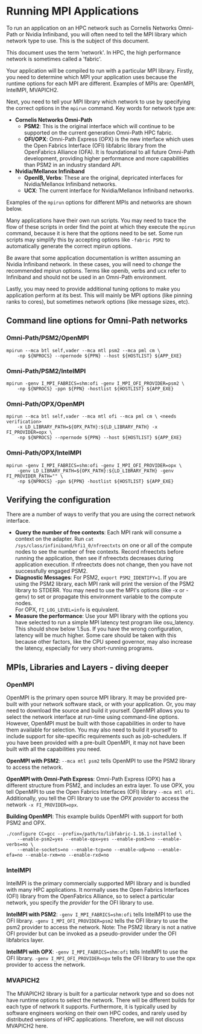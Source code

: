# Running MPI Applications

To run an application on an HPC network such as Cornelis Networks Omni-Path or Nvidia Infiniband, you will often need to tell the MPI library which network type to use.
This is the subject of this document.

This document uses the term 'network'. In HPC, the high performance network is sometimes called a 'fabric'.

Your application will be compiled to run with a particular MPI library.
Firstly, you need to determine which MPI your application uses because the runtime options for each MPI are different.
Examples of MPIs are: OpenMPI, IntelMPI, MVAPICH2.

Next, you need to tell your MPI library which network to use by specifying the correct options in the ```mpirun``` command. Key words for network type are:
- <b>Cornelis Networks Omni-Path</b>
  - <b>PSM2</b>: This is the original interface which will continue to be supported on the current generation Omni-Path HPC fabric.
  - <b>OFI/OPX</b>: Omni-Path Express (OPX) is the new interface which uses the Open Fabrics Interface (OFI) libfabric library from the OpenFabrics Alliance (OFA). It is foundational to all future Omni-Path development, providing higher performance and more capabilities than PSM2 in an industry standard API.
- <b>Nvidia/Mellanox Infiniband</b>
  - <b>OpenIB, Verbs</b>: These are the original, depricated interfaces for Nvidia/Mellanox Infiniband networks.
  - <b>UCX</b>: The current interface for Nvidia/Mellanox Infiniband networks.

Examples of the ```mpirun``` options for different MPIs and networks are shown below.

Many applications have their own run scripts. You may need to trace the flow of these scripts in order find the point at which
they execute the ```mpirun``` command, because it is here that the options need to be set.
Some run scripts may simplify this by accepting options like ```-fabric PSM2``` to automatically generate the correct mpirun options.

Be aware that some application documentation is written assuming an Nvidia Infiniband network. In these cases, you will need to *change* the recommended mpirun options. Terms like openib, verbs and ucx refer to Infiniband and should not be used in an Omni-Path environment.

Lastly, you may need to provide additional tuning options to make you application perform at its best.
This will mainly be MPI options (like pinning ranks to cores), but sometimes network options (like message sizes, etc).

## Command line options for Omni-Path networks


### Omni-Path/PSM2/OpenMPI
```
mpirun --mca btl self,vader --mca mtl psm2 --mca pml cm \
    -np ${NPROCS} --npernode ${PPN} --host ${HOSTLIST} ${APP_EXE}
```
### Omni-Path/PSM2/IntelMPI
```
mpirun -genv I_MPI_FABRICS=shm:ofi -genv I_MPI_OFI_PROVIDER=psm2 \
    -np ${NPROCS} -ppn ${PPN} -hostlist ${HOSTLIST} ${APP_EXE}
```
		
### Omni-Path/OPX/OpenMPI
```
mpirun --mca btl self,vader --mca mtl ofi --mca pml cm \ <needs verification>
    -x LD_LIBRARY_PATH=${OPX_PATH}:${LD_LIBRARY_PATH} -x FI_PROVIDER=opx \
    -np ${NPROCS} --npernode ${PPN} --host ${HOSTLIST} ${APP_EXE}
```
### Omni-Path/OPX/IntelMPI
```
mpirun -genv I_MPI_FABRICS=shm:ofi -genv I_MPI_OFI_PROVIDER=opx \
    -genv LD_LIBRARY_PATH=${OPX_PATH}:${LD_LIBRARY_PATH} -genv FI_PROVIDER_PATH="" \
    -np ${NPROCS} -ppn ${PPN} -hostlist ${HOSTLIST} ${APP_EXE}
```

## Verifying the configuration
There are a number of ways to verify that you are using the correct network interface.
- <b>Query the number of free contexts</b>:
  Each MPI rank will consume a context on the adapter.
  Run ```cat /sys/class/infiniband/hfi1_0/nfreectxts``` on one or all of the compute nodes to see the number of free contexts.
  Record nfreectxts before running the application, then see if nfreectxts decreases during application execution.
  If nfreectxts does not change, then you have not successfully engaged PSM2.<br>
- <b>Diagnostic Messages</b>:
  For PSM2, ```export PSM2_IDENTIFY=1```. If you are using the PSM2 library, each MPI rank will print the version of the PSM2 library to STDERR.
  You may need to use the MPI's options (like -x or -genv) to set or propagate this environment variable to the compute nodes.<br>
  For OPX, ```FI_LOG_LEVEL=info``` is equivalent.
- <b>Measure the performance</b>:
  Use your MPI library with the options you have selected to run a simple MPI latency test program like osu_latency.
  This should show below 1.5us. If you have the wrong configuration, latency will be much higher.
  Some care should be taken with this because other factors, like the CPU speed governor, may also increase the latency, especially for very short-running programs. 
      
## MPIs, Libraries and Layers - diving deeper

### OpenMPI
OpenMPI is the primary open source MPI library. It may be provided pre-built with your network software stack, or with your application. Or, you may need to download the source and build it yourself. OpenMPI allows you to select the network interface at run-time using command-line options. However, OpenMPI must be built with those capabilities in order to have them available for selection. You may also need to build it yourself to include support for site-specific requirements such as job-schedulers. If you have been provided with a pre-built OpenMPI, it may not have been built with all the capabilities you need.

<b>OpenMPI with PSM2</b>: ```--mca mtl psm2``` tells OpenMPI to use the PSM2 library to access the network.

<b>OpenMPI with Omni-Path Express</b>: Omni-Path Express (OPX) has a different structure from PSM2, and includes an extra layer. To use OPX, you tell OpenMPI to use the Open Fabrics Interfaces (OFI) library ```--mca mtl ofi```. Additionally, you tell the OFI library to use the *OPX provider* to access the network ```-x FI_PROVIDER=opx```.

<b>Building OpenMPI</b>: This example builds OpenMPI with support for both PSM2 and OPX.
```
./configure CC=gcc --prefix=/path/to/libfabric-1.16.1-installed \
    --enable-psm2=yes --enable-opx=yes --enable-psm3=no --enable-verbs=no \
    --enable-sockets=no --enable-tcp=no --enable-udp=no --enable-efa=no --enable-rxm=no --enable-rxd=no
```

### IntelMPI
IntelMPI is the primary commercially supported MPI library and is bundled with many HPC applications. It normally uses the Open Fabrics Interfaces (OFI) library from the OpenFabrics Alliance, so to select a particular network, you specify the *provider* for the OFI library to use.

<b>IntelMPI with PSM2</b>: ```-genv I_MPI_FABRICS=shm:ofi``` tells IntelMPI to use the OFI library. ```-genv I_MPI_OFI_PROVIDER=psm2``` tells the OFI library to use the psm2 provider to access the network. Note: The PSM2 library is not a native OFI provider but can be invoked as a pseudo-provider under the OFI libfabrics layer.

<b>IntelMPI with OPX</b>: ```-genv I_MPI_FABRICS=shm:ofi``` tells IntelMPI to use the OFI library. ```-genv I_MPI_OFI_PROVIDER=opx``` tells the OFI library to use the opx provider to access the network.

### MVAPICH2
The MVAPICH2 library is built for a particular network type and so does not have runtime options to select the network.
There will be different builds for each type of network it supports.
Furthermore, it is typically used by software engineers working on their own HPC codes, and rarely used by distributed versions of HPC applications.
Therefore, we will not discuss MVAPICH2 here.
